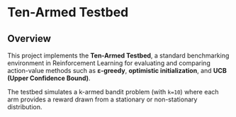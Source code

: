 # Ten-Armed Testbed

## Overview  
This project implements the **Ten-Armed Testbed**, a standard benchmarking environment in Reinforcement Learning for evaluating and comparing action-value methods such as **ε-greedy**, **optimistic initialization**, and **UCB (Upper Confidence Bound)**.

The testbed simulates a k-armed bandit problem (with `k=10`) where each arm provides a reward drawn from a stationary or non-stationary distribution.


